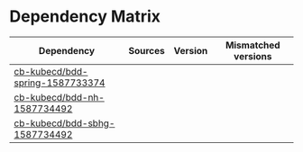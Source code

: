 # Dependency Matrix

Dependency | Sources | Version | Mismatched versions
---------- | ------- | ------- | -------------------
[cb-kubecd/bdd-spring-1587733374](https://github.com/cb-kubecd/bdd-spring-1587733374.git) |  | []() | 
[cb-kubecd/bdd-nh-1587734492](https://github.com/cb-kubecd/bdd-nh-1587734492.git) |  | []() | 
[cb-kubecd/bdd-sbhg-1587734492](https://github.com/cb-kubecd/bdd-sbhg-1587734492.git) |  | []() | 
